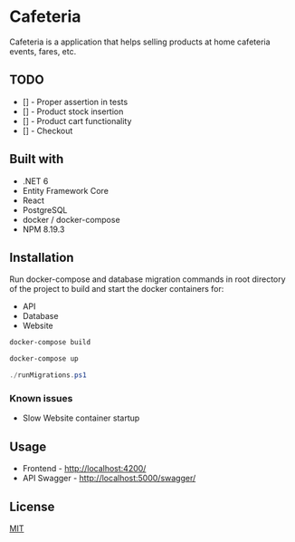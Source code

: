 # Cafeteria

Cafeteria is a application that helps selling products at home cafeteria events, fares, etc.

## TODO

- [] - Proper assertion in tests
- [] - Product stock insertion
- [] - Product cart functionality
- [] - Checkout

## Built with

* .NET 6
* Entity Framework Core
* React
* PostgreSQL
* docker / docker-compose
* NPM 8.19.3

## Installation

Run docker-compose and database migration commands in root directory of the project to build and start the docker containers for:
* API
* Database
* Website

```bash
docker-compose build
```

```bash
docker-compose up
```
```powershell
./runMigrations.ps1
```

### Known issues
* Slow Website container startup


## Usage

* Frontend - [http://localhost:4200/](http://localhost:4200/)
* API Swagger - [http://localhost:5000/swagger/](http://localhost:5000/swagger/)

## License
[MIT](https://choosealicense.com/licenses/mit/)